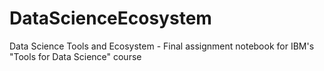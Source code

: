 # DataScienceEcosystem
Data Science Tools and Ecosystem - Final assignment notebook for IBM's "Tools for Data Science" course
